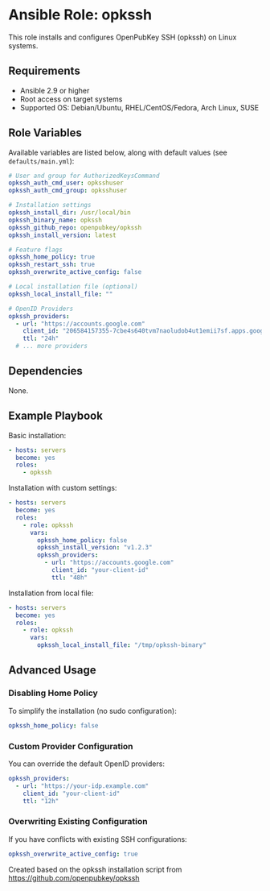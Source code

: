 # Ansible Role: opkssh

This role installs and configures OpenPubKey SSH (opkssh) on Linux systems.

## Requirements

- Ansible 2.9 or higher
- Root access on target systems
- Supported OS: Debian/Ubuntu, RHEL/CentOS/Fedora, Arch Linux, SUSE

## Role Variables

Available variables are listed below, along with default values (see `defaults/main.yml`):

```yaml
# User and group for AuthorizedKeysCommand
opkssh_auth_cmd_user: opksshuser
opkssh_auth_cmd_group: opksshuser

# Installation settings
opkssh_install_dir: /usr/local/bin
opkssh_binary_name: opkssh
opkssh_github_repo: openpubkey/opkssh
opkssh_install_version: latest

# Feature flags
opkssh_home_policy: true
opkssh_restart_ssh: true
opkssh_overwrite_active_config: false

# Local installation file (optional)
opkssh_local_install_file: ""

# OpenID Providers
opkssh_providers:
  - url: "https://accounts.google.com"
    client_id: "206584157355-7cbe4s640tvm7naoludob4ut1emii7sf.apps.googleusercontent.com"
    ttl: "24h"
  # ... more providers
```

## Dependencies

None.

## Example Playbook

Basic installation:

```yaml
- hosts: servers
  become: yes
  roles:
    - opkssh
```

Installation with custom settings:

```yaml
- hosts: servers
  become: yes
  roles:
    - role: opkssh
      vars:
        opkssh_home_policy: false
        opkssh_install_version: "v1.2.3"
        opkssh_providers:
          - url: "https://accounts.google.com"
            client_id: "your-client-id"
            ttl: "48h"
```

Installation from local file:

```yaml
- hosts: servers
  become: yes
  roles:
    - role: opkssh
      vars:
        opkssh_local_install_file: "/tmp/opkssh-binary"
```

## Advanced Usage

### Disabling Home Policy

To simplify the installation (no sudo configuration):

```yaml
opkssh_home_policy: false
```

### Custom Provider Configuration

You can override the default OpenID providers:

```yaml
opkssh_providers:
  - url: "https://your-idp.example.com"
    client_id: "your-client-id"
    ttl: "12h"
```

### Overwriting Existing Configuration

If you have conflicts with existing SSH configurations:

```yaml
opkssh_overwrite_active_config: true
```

Created based on the opkssh installation script from https://github.com/openpubkey/opkssh
